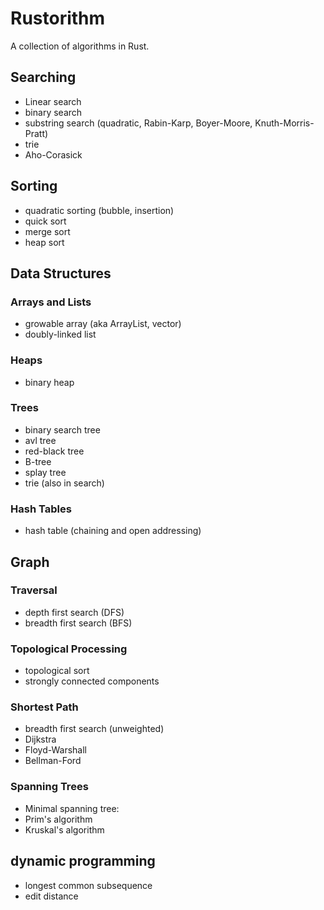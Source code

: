 # Rustorithm

A collection of algorithms in Rust.

## Searching
- Linear search
- binary search
- substring search (quadratic, Rabin-Karp, Boyer-Moore, Knuth-Morris-Pratt)
- trie
- Aho-Corasick

## Sorting
- quadratic sorting (bubble, insertion)
- quick sort
- merge sort
- heap sort

## Data Structures
### Arrays and Lists
- growable array (aka ArrayList, vector)
- doubly-linked list

### Heaps
- binary heap

### Trees
- binary search tree
- avl tree
- red-black tree
- B-tree
- splay tree
- trie (also in search)

### Hash Tables
- hash table (chaining and open addressing)

## Graph
### Traversal
- depth first search (DFS)
- breadth first search (BFS)

### Topological Processing
- topological sort
- strongly connected components

### Shortest Path
- breadth first search (unweighted)
- Dijkstra
- Floyd-Warshall
- Bellman-Ford

### Spanning Trees
- Minimal spanning tree:
- Prim's algorithm
- Kruskal's algorithm

## dynamic programming
- longest common subsequence
- edit distance


